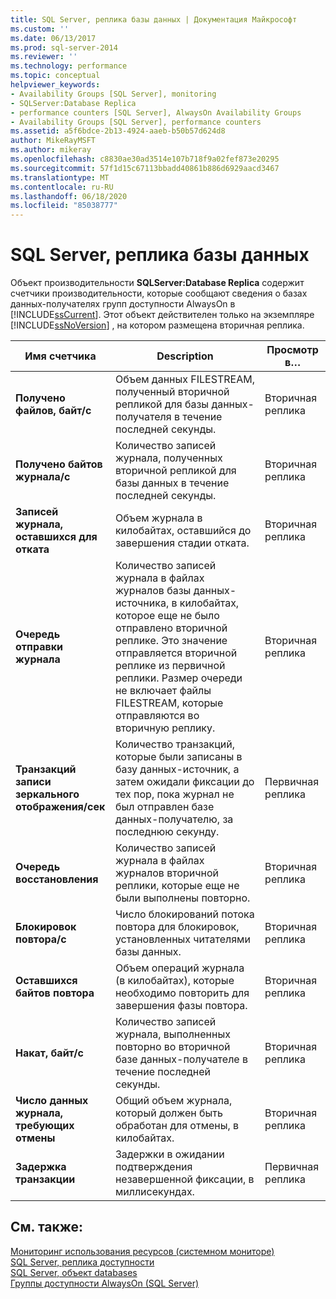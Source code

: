 ```yaml
---
title: SQL Server, реплика базы данных | Документация Майкрософт
ms.custom: ''
ms.date: 06/13/2017
ms.prod: sql-server-2014
ms.reviewer: ''
ms.technology: performance
ms.topic: conceptual
helpviewer_keywords:
- Availability Groups [SQL Server], monitoring
- SQLServer:Database Replica
- performance counters [SQL Server], AlwaysOn Availability Groups
- Availability Groups [SQL Server], performance counters
ms.assetid: a5f6bdce-2b13-4924-aaeb-b50b57d624d8
author: MikeRayMSFT
ms.author: mikeray
ms.openlocfilehash: c8830ae30ad3514e107b718f9a02fef873e20295
ms.sourcegitcommit: 57f1d15c67113bbadd40861b886d6929aacd3467
ms.translationtype: MT
ms.contentlocale: ru-RU
ms.lasthandoff: 06/18/2020
ms.locfileid: "85038777"
---
```

# <a name="sql-server-database-replica"></a>SQL Server, реплика базы данных
  Объект производительности **SQLServer:Database Replica** содержит счетчики производительности, которые сообщают сведения о базах данных-получателях групп доступности AlwaysOn в [!INCLUDE[ssCurrent](../../includes/sscurrent-md.md)]. Этот объект действителен только на экземпляре [!INCLUDE[ssNoVersion](../../includes/ssnoversion-md.md)] , на котором размещена вторичная реплика.  
  
|Имя счетчика|Description|Просмотр в…|  
|------------------|-----------------|--------------|  
|**Получено файлов, байт/с**|Объем данных FILESTREAM, полученный вторичной репликой для базы данных-получателя в течение последней секунды.|Вторичная реплика|  
|**Получено байтов журнала/с**|Количество записей журнала, полученных вторичной репликой для базы данных в течение последней секунды.|Вторичная реплика|  
|**Записей журнала, оставшихся для отката**|Объем журнала в килобайтах, оставшийся до завершения стадии отката.|Вторичная реплика|  
|**Очередь отправки журнала**|Количество записей журнала в файлах журналов базы данных-источника, в килобайтах, которое еще не было отправлено вторичной реплике. Это значение отправляется вторичной реплике из первичной реплики. Размер очереди не включает файлы FILESTREAM, которые отправляются во вторичную реплику.|Вторичная реплика|  
|**Транзакций записи зеркального отображения/сек**|Количество транзакций, которые были записаны в базу данных-источник, а затем ожидали фиксации до тех пор, пока журнал не был отправлен базе данных-получателю, за последнюю секунду.|Первичная реплика|  
|**Очередь восстановления**|Количество записей журнала в файлах журналов вторичной реплики, которые еще не были выполнены повторно.|Вторичная реплика|  
|**Блокировок повтора/с**|Число блокирований потока повтора для блокировок, установленных читателями базы данных.|Вторичная реплика|  
|**Оставшихся байтов повтора**|Объем операций журнала (в килобайтах), которые необходимо повторить для завершения фазы повтора.|Вторичная реплика|  
|**Накат, байт/с**|Количество записей журнала, выполненных повторно во вторичной базе данных-получателе в течение последней секунды.|Вторичная реплика|  
|**Число данных журнала, требующих отмены**|Общий объем журнала, который должен быть обработан для отмены, в килобайтах.|Вторичная реплика|  
|**Задержка транзакции**|Задержки в ожидании подтверждения незавершенной фиксации, в миллисекундах.|Первичная реплика|  
  
## <a name="see-also"></a>См. также:  
 [Мониторинг использования ресурсов &#40;системном мониторе&#41;](monitor-resource-usage-system-monitor.md)   
 [SQL Server, реплика доступности](sql-server-availability-replica.md)   
 [SQL Server, объект databases](sql-server-databases-object.md)   
 [Группы доступности AlwaysOn (SQL Server)](../../database-engine/availability-groups/windows/always-on-availability-groups-sql-server.md)  
  
  
